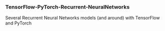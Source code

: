 ### TensorFlow-PyTorch-Recurrent-NeuralNetworks
Several Recurrent Neural Networks models (and around) with TensorFlow and PyTorch

